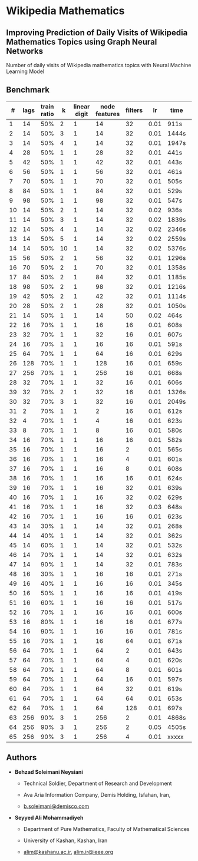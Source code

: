 # Wikipedia Mathematics

## Improving Prediction of Daily Visits of Wikipedia Mathematics Topics using Graph Neural Networks

Number of daily visits of Wikipedia mathematics topics with Neural Machine Learning Model

## Benchmark

| # | lags | train ratio | k  | linear digit | node features | filters |  lr  |  time  |  error  |
|--| ---- | ----------- | -- | ------------ | ------------- | ------- | ---- | ------ | ------- |
|1| 14   | 50%         | 2  |       1      |    14   | 32 | 0.01 | 911s | 0.8143236637115479 |
|2| 14   | 50%         | 3  |       1      |    14   | 32 | 0.01 | 1444s | 0.8163800835609436 |
|3| 14   | 50%         | 4 | 1 | 14 | 32 | 0.01 | 1947s | 0.7932114601135254 |
|4| 28   | 50%         | 1 | 1 | 28 | 32 | 0.01 | 441s | 0.8761430382728577 |
|5| 42   | 50%         | 1 | 1 | 42 | 32 | 0.01 | 443s | 0.8508368134498596 |
|6| 56   | 50%         | 1 | 1 | 56 | 32 | 0.01 | 461s | 0.856105387210846 |
|7| 70   | 50%         | 1 | 1 | 70 | 32 | 0.01 | 505s | 0.8762531280517578 |
|8| 84   | 50%         | 1 | 1 | 84 | 32 | 0.01 | 529s | 0.9409999847412109 |
|9| 98   | 50%         | 1 | 1 | 98 | 32 | 0.01 | 547s | 0.9203919768333435 |
|10| 14   | 50%         | 2 | 1 | 14 | 32 | 0.02 | 936s | 0.8355252742767334 |
|11| 14   | 50%         | 3 | 1 | 14 | 32 | 0.02 | 1839s | 0.8604558110237122 |
|12| 14   | 50%         | 4 | 1 | 14 | 32 | 0.02 | 2346s | 0.8616055846214294 |
|13| 14   | 50%         | 5 | 1 | 14 | 32 | 0.02 | 2559s | 0.8867608308792114 |
|14| 14   | 50%         | 10 | 1 | 14 | 32 | 0.02 | 5376s | 0.8464503288269043 |
|15| 56  | 50% | 2 | 1 | 56 | 32 | 0.01 | 1296s | 0.8364545106887817 | 
|16| 70  | 50% | 2 | 1 | 70 | 32 | 0.01 | 1358s | 0.8788001537322998 | 
|17| 84  | 50% | 2 | 1 | 84 | 32 | 0.01 | 1185s | 0.9005643129348755 | 
|18| 98  | 50% | 2 | 1 | 98 | 32 | 0.01 | 1216s | 0.8543722629547119 | 
|19| 42 | 50% | 2 | 1 | 42 | 32 | 0.01 | 1114s | 0.8399303555488586 |
|20| 28 | 50% | 2 | 1 | 28 | 32 | 0.01 | 1050s | 0.8465337753295898 |
|21| 14 | 50% | 1 | 1 | 14 | 50 | 0.02 | 464s | 0.8963724374771118 |
|22| 16 | 70% | 1 | 1 | 16 | 16 | 0.01 | 608s | 1.401132583618164 |
|23| 32 | 70% | 1 | 1 | 32 | 16 | 0.01 | 607s | 1.634675145149231 |
|24| 16 | 70% | 1 | 1 | 16 | 16 | 0.01 | 591s | 1.3993479013442993 |
|25|64|70% | 1 | 1 | 64 | 16 | 0.01 | 629s | 1.669908046722412 |
|26|128|70% | 1 | 1 | 128 | 16 | 0.01 | 659s | 1.0828124284744263 |
|27|256|70% | 1 | 1 | 256 | 16 | 0.01 | 668s | 0.8271479606628418 |
|28|32|70% | 1 | 1 | 32 | 16 | 0.01 | 606s | 1.685264229774475 |
|39|32|70% | 2 | 1 | 32 | 16 | 0.01 | 1326s | 1.3383041620254517 |
|30|32|70% | 3 | 1 | 32 | 16 | 0.01 | 2049s | 1.3266639709472656 |
|31|2|70% | 1 | 1 | 2 | 16 | 0.01 | 612s | 1.2748934030532837 |
|32|4|70% | 1 | 1 | 4 | 16 | 0.01 | 623s | 1.3384982347488403 |
|33|8|70% | 1 | 1 | 8 | 16 | 0.01 | 580s | 1.364047884941101 |
|34|16|70% | 1 | 1 | 16 | 16 | 0.01 | 582s | 1.3909107446670532 |
|35|16|70% | 1 | 1 | 16 | 2 | 0.01 | 565s | 1.2858407497406006 |
|36|16|70% | 1 | 1 | 16 | 4 | 0.01 | 601s | 1.3470855951309204 |
|37|16|70% | 1 | 1 | 16 | 8 | 0.01 | 608s | 1.3956334590911865 |
|38|16|70% | 1 | 1 | 16 | 16 | 0.01 | 624s | 1.3498746156692505 |
|39|16|70% | 1 | 1 | 16 | 32 | 0.01 | 639s | 1.3010109663009644 |
|40|16|70% | 1 | 1 | 16 | 32 | 0.02 | 629s | 1.7191174030303955 |
|41|16|70% | 1 | 1 | 16 | 32 | 0.03 | 648s | 1.809025764465332 |
|42|16|70% | 1 | 1 | 16 | 16 | 0.01 | 623s | 1.4078537225723267 |
|43|14|30% | 1 | 1 | 14 | 32 | 0.01 | 268s | 1.0906275510787964 |
|44|14|40% | 1 | 1 | 14 | 32 | 0.01 | 362s | 0.8774722814559937 |
|45|14|60% | 1 | 1 | 14 | 32 | 0.01 | 532s | 0.8744056224822998 |
|46|14|70% | 1 | 1 | 14 | 32 | 0.01 | 632s | 1.314452052116394 |
|47|14|90% | 1 | 1 | 14 | 32 | 0.01 | 783s | 0.66766756772995 |
|48|16|30% | 1 | 1 | 16 | 16 | 0.01 | 271s | 1.089638352394104 |
|49|16|40% | 1 | 1 | 16 | 16 | 0.01 | 345s | 0.8601189255714417 |
|50|16|50% | 1 | 1 | 16 | 16 | 0.01 | 419s | 0.8372963070869446 |
|51|16|60% | 1 | 1 | 16 | 16 | 0.01 | 517s | 0.8800567984580994 |
|52|16|70% | 1 | 1 | 16 | 16 | 0.01 | 600s | 1.3647654056549072 |
|53|16|80% | 1 | 1 | 16 | 16 | 0.01 | 677s | 0.8518020510673523 |
|54|16|90% | 1 | 1 | 16 | 16 | 0.01 | 781s | 0.6800107955932617 |
|55|16|70% | 1 | 1 | 16 | 64 | 0.01 | 671s | 1.4077645540237427 |
|56|64|70% | 1 | 1 | 64 | 2 | 0.01 | 643s | 1.4670355319976807 |
|57|64|70% | 1 | 1 | 64 | 4 | 0.01 | 620s | 1.1776090860366821 |
|58|64|70% | 1 | 1 | 64 | 8 | 0.01 | 601s | 1.4935400485992432 |
|59|64|70% | 1 | 1 | 64 | 16 | 0.01 | 597s | 1.6202009916305542 |
|60|64|70% | 1 | 1 | 64 | 32 | 0.01 | 619s | 1.52037513256073 |
|61|64|70% | 1 | 1 | 64 | 64 | 0.01 | 653s | 1.5570083856582642 |
|62|64|70% | 1 | 1 | 64 | 128 | 0.01 | 697s | 1.526889443397522 |
|63|256|90% | 3 | 1 | 256 | 2 | 0.01 | 4868s | 0.6845269799232483 |
|64|256|90% | 3 | 1 | 256 | 2 | 0.05 | 4505s | 0.6575148701667786 |
|65|256|90% | 3 | 1 | 256 | 4 | 0.01 | xxxxx | xxxxx |

## Authors

- **Behzad Soleimani Neysiani**

  - Technical Soldier, Department of Research and Development

  - Ava Aria Information Company, Demis Holding, Isfahan, Iran,

  - b.soleimani@demisco.com

- **Seyyed Ali Mohammadiyeh**

  - Department of Pure Mathematics, Faculty of Mathematical Sciences

  - University of Kashan, Kashan, Iran

  - alim@kashanu.ac.ir, alim.ir@ieee.org
